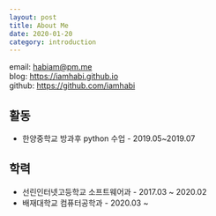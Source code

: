 ```yaml
---
layout: post
title: About Me
date: 2020-01-20
category: introduction
---
```



email: [habiam@pm.me](mailto:habiam@m.me)  
blog: <https://iamhabi.github.io>  
github: <https://github.com/iamhabi>  


## 활동
- 한양중학교 방과후 python 수업 - 2019.05~2019.07

## 학력
- 선린인터넷고등학교 소프트웨어과 - 2017.03 ~ 2020.02
- 배재대학교 컴퓨터공학과 - 2020.03 ~  
